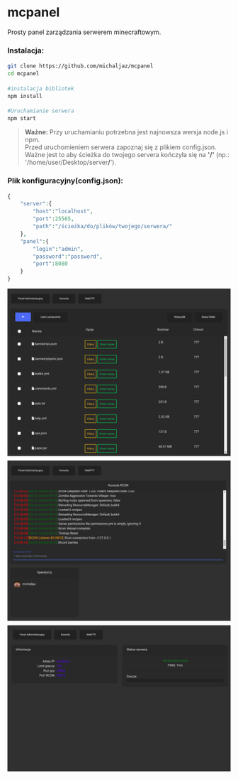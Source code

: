 # mcpanel
Prosty panel zarządzania serwerem minecraftowym.<br>


<h3>Instalacja:</h3>

```bash
git clone https://github.com/michaljaz/mcpanel
cd mcpanel

#instalacja bibliotek
npm install

#Uruchamianie serwera
npm start
```

> **Ważne:** Przy uruchamianiu potrzebna jest najnowsza wersja node.js i npm.<br>
>  Przed uruchomieniem serwera zapoznaj się z plikiem config.json</u>.<br>
>  Ważne jest to aby ścieżka do twojego servera kończyła się na <b>'/'</b> (np.: '/home/user/Desktop/server<b>/</b>')</u>.<br>

<h3>Plik konfiguracyjny(config.json):</h3>

```php
{
	"server":{
		"host":"localhost",
		"port":25565,
		"path":"/ścieżka/do/plików/twojego/serwera/"
	},
	"panel":{
		"login":"admin",
		"password":"password",
		"port":8080
	}
}
```
<img src="src/screen1.png"
     alt="Screenshot"
     style="float: left; margin-right: 10px;margin-bottom:10px;" />
     <br><br>
<img src="src/screen2.png"
     alt="Screenshot"
     style="float: left; margin-right: 10px;margin-bottom:10px;" />
     <br><br>
<img src="src/screen3.png"
     alt="Screenshot"
     style="float: left; margin-right: 10px;" />
     <br><br>
